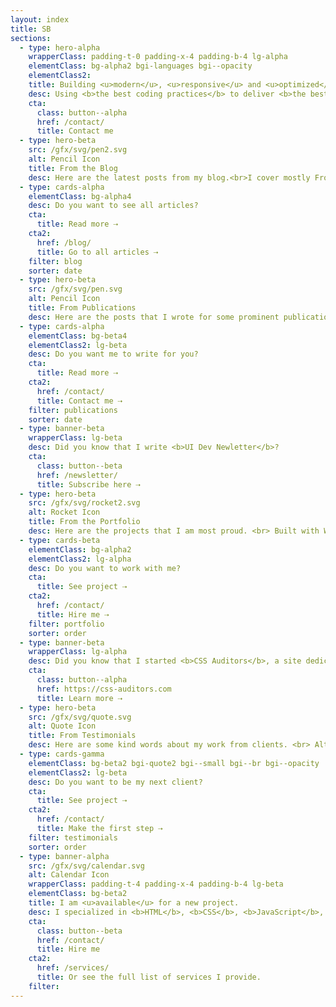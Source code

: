 ```yaml
---
layout: index
title: SB
sections:
  - type: hero-alpha
    wrapperClass: padding-t-0 padding-x-4 padding-b-4 lg-alpha
    elementClass: bg-alpha2 bgi-languages bgi--opacity
    elementClass2:
    title: Building <u>modern</u>, <u>responsive</u> and <u>optimized</u> websites since 2012.
    desc: Using <b>the best coding practices</b> to deliver <b>the best experience</b> for every user.
    cta:
      class: button--alpha
      href: /contact/
      title: Contact me
  - type: hero-beta
    src: /gfx/svg/pen2.svg
    alt: Pencil Icon
    title: From the Blog
    desc: Here are the latest posts from my blog.<br>I cover mostly Frontend, JAMstack, WordPress, and freelancing topics.
  - type: cards-alpha
    elementClass: bg-alpha4
    desc: Do you want to see all articles?
    cta:
      title: Read more ⇢
    cta2:
      href: /blog/
      title: Go to all articles ⇢
    filter: blog
    sorter: date
  - type: hero-beta
    src: /gfx/svg/pen.svg
    alt: Pencil Icon
    title: From Publications
    desc: Here are the posts that I wrote for some prominent publications.<br>I wrote for CSS Tricks, LogRocket, and Toptal.
  - type: cards-alpha
    elementClass: bg-beta4
    elementClass2: lg-beta
    desc: Do you want me to write for you?
    cta:
      title: Read more ⇢
    cta2:
      href: /contact/
      title: Contact me ⇢
    filter: publications
    sorter: date
  - type: banner-beta
    wrapperClass: lg-beta
    desc: Did you know that I write <b>UI Dev Newletter</b>?
    cta:
      class: button--beta
      href: /newsletter/
      title: Subscribe here ⇢
  - type: hero-beta
    src: /gfx/svg/rocket2.svg
    alt: Rocket Icon
    title: From the Portfolio
    desc: Here are the projects that I am most proud. <br> Built with WordPress, Shopify, Jekyll, and Hugo, amongst others.
  - type: cards-beta
    elementClass: bg-alpha2
    elementClass2: lg-alpha
    desc: Do you want to work with me?
    cta:
      title: See project ⇢
    cta2:
      href: /contact/
      title: Hire me ⇢
    filter: portfolio
    sorter: order
  - type: banner-beta
    wrapperClass: lg-alpha
    desc: Did you know that I started <b>CSS Auditors</b>, a site dedicated to <b>CSS</b>?
    cta:
      class: button--alpha
      href: https://css-auditors.com
      title: Learn more ⇢
  - type: hero-beta
    src: /gfx/svg/quote.svg
    alt: Quote Icon
    title: From Testimonials
    desc: Here are some kind words about my work from clients. <br> Although I collaborated with clients from more than 10 countries, most of them come from <b>The United States</b>.
  - type: cards-gamma
    elementClass: bg-beta2 bgi-quote2 bgi--small bgi--br bgi--opacity
    elementClass2: lg-beta
    desc: Do you want to be my next client?
    cta:
      title: See project ⇢
    cta2:
      href: /contact/
      title: Make the first step ⇢
    filter: testimonials
    sorter: order
  - type: banner-alpha
    src: /gfx/svg/calendar.svg
    alt: Calendar Icon
    wrapperClass: padding-t-4 padding-x-4 padding-b-4 lg-beta
    elementClass: bg-beta2
    title: I am <u>available</u> for a new project.
    desc: I specialized in <b>HTML</b>, <b>CSS</b>, <b>JavaScript</b>, <b>WordPress</b>, <b>Shopify</b>, and <b>JAMstack</b> technologies.
    cta:
      class: button--beta
      href: /contact/
      title: Hire me
    cta2:
      href: /services/
      title: Or see the full list of services I provide.
    filter:
---
```


